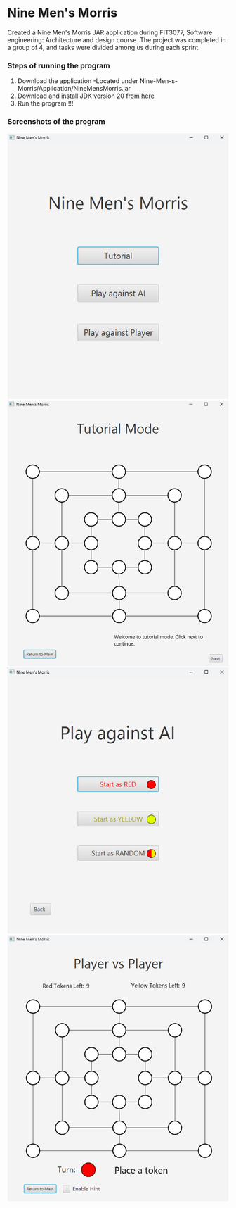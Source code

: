 # Nine Men's Morris

Created a Nine Men's Morris JAR application during FIT3077, Software engineering: Architecture and design course. The project was completed in a group of 4, and tasks were divided among us during each sprint.

### Steps of running the program

1. Download the application
     -Located under Nine-Men-s-Morris/Application/NineMensMorris.jar
2. Download and install JDK version 20 from [here](https://www.oracle.com/java/technologies/javase/jdk20-archive-downloads.html)
3. Run the program !!!

### Screenshots of the program
![Main Screen](Screenshots/Screenshot%201.png)
![Tutorial Mode](Screenshots/Screenshot%202.png)
![Play against AI screen](Screenshots/Screenshot%203.png)
![Player vs Player](Screenshots/Screenshot%204.png)
